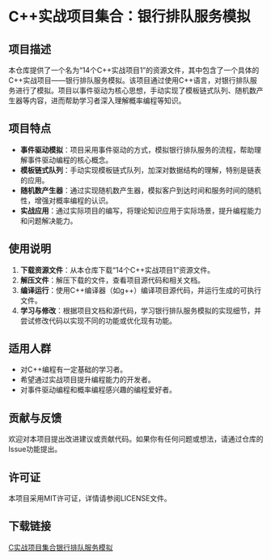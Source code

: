 # C++实战项目集合：银行排队服务模拟

## 项目描述

本仓库提供了一个名为“14个C++实战项目1”的资源文件，其中包含了一个具体的C++实战项目——银行排队服务模拟。该项目通过使用C++语言，对银行排队服务进行了模拟。项目以事件驱动为核心思想，手动实现了模板链式队列、随机数产生器等内容，进而帮助学习者深入理解概率编程等知识。

## 项目特点

- **事件驱动模拟**：项目采用事件驱动的方式，模拟银行排队服务的流程，帮助理解事件驱动编程的核心概念。
- **模板链式队列**：手动实现模板链式队列，加深对数据结构的理解，特别是链表的应用。
- **随机数产生器**：通过实现随机数产生器，模拟客户到达时间和服务时间的随机性，增强对概率编程的认识。
- **实战应用**：通过实际项目的编写，将理论知识应用于实际场景，提升编程能力和问题解决能力。

## 使用说明

1. **下载资源文件**：从本仓库下载“14个C++实战项目1”资源文件。
2. **解压文件**：解压下载的文件，查看项目源代码和相关文档。
3. **编译运行**：使用C++编译器（如g++）编译项目源代码，并运行生成的可执行文件。
4. **学习与修改**：根据项目文档和源代码，学习银行排队服务模拟的实现细节，并尝试修改代码以实现不同的功能或优化现有功能。

## 适用人群

- 对C++编程有一定基础的学习者。
- 希望通过实战项目提升编程能力的开发者。
- 对事件驱动编程和概率编程感兴趣的编程爱好者。

## 贡献与反馈

欢迎对本项目提出改进建议或贡献代码。如果你有任何问题或想法，请通过仓库的Issue功能提出。

## 许可证

本项目采用MIT许可证，详情请参阅LICENSE文件。

## 下载链接

[C实战项目集合银行排队服务模拟](https://pan.quark.cn/s/ee47768f63d1)